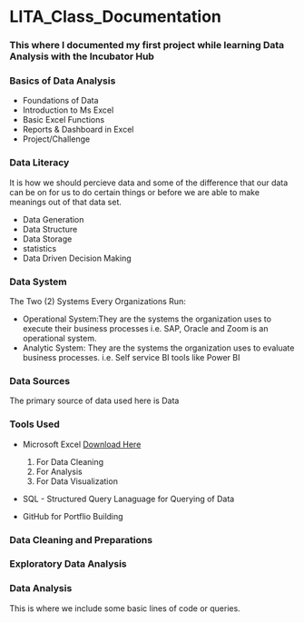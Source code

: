 # LITA_Class_Documentation

### This where I documented my first project while learning Data Analysis with the Incubator Hub

### Basics of Data Analysis 
- Foundations of Data
- Introduction to Ms Excel
- Basic Excel Functions
- Reports & Dashboard in Excel
- Project/Challenge

### Data Literacy 
It is how we should percieve data and some of the difference that our data can be on for us to do certain things
or before we are able to make meanings out of that data set.
- Data Generation
- Data Structure
- Data Storage
- statistics   
- Data Driven Decision Making
  
### Data System
The Two (2) Systems Every Organizations Run:
- Operational System:They are the systems the organization uses to execute their business processes
  i.e. SAP, Oracle and Zoom is an operational system. 
- Analytic System: They are the systems the organization uses to evaluate business processes.
 i.e. Self service BI tools like Power BI
   
  


### Data Sources
The primary source of data used here is Data 

### Tools Used
- Microsoft Excel [Download Here](https://www.microsft.com) 
    1. For Data Cleaning
    2. For Analysis
    3. For Data Visualization
       
- SQL - Structured Query Lanaguage for Querying of Data
- GitHub for Portflio Building 

### Data Cleaning and Preparations

### Exploratory Data Analysis 

### Data Analysis
This is where we include some basic lines of code or queries.
